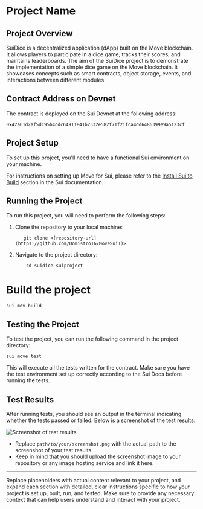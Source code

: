 # Project Name

## Project Overview

SuiDice is a decentralized application (dApp) built on the Move blockchain. It allows players to participate in a dice game, tracks their scores, and maintains leaderboards. The aim of the SuiDice project is to demonstrate the implementation of a simple dice game on the Move blockchain. It showcases concepts such as smart contracts, object storage, events, and interactions between different modules.

## Contract Address on Devnet

The contract is deployed on the Sui Devnet at the following address:

`0x42a61d2af5dc95b4cdc64911841b2332e582f71f21fca4dd6486399e9a5123cf`

## Project Setup

To set up this project, you'll need to have a functional Sui environment on your machine.

For instructions on setting up Move for Sui, please refer to the [Install Sui to Build](https://docs.sui.io/build/install) section in the Sui documentation.

## Running the Project

To run this project, you will need to perform the following steps:

1. Clone the repository to your local machine:
     ```
        git clone <[repository-url](https://github.com/Domistro16/MoveSui1)>
     ```
3. Navigate to the project directory:
   ```
       cd suidice-suiproject
   ```
# Build the project
```
sui mov build
```


## Testing the Project

To test the project, you can run the following command in the project directory:
```
sui move test
```

This will execute all the tests written for the contract. Make sure you have the test environment set up correctly according to the Sui Docs before running the tests.

## Test Results

After running tests, you should see an output in the terminal indicating whether the tests passed or failed. Below is a screenshot of the test results:

![Screenshot of test results](path/to/your/screenshot.png)

- Replace `path/to/your/screenshot.png` with the actual path to the screenshot of your test results. 
- Keep in mind that you should upload the screenshot image to your repository or any image hosting service and link it here.

---

Replace placeholders with actual content relevant to your project, and expand each section with detailed, clear instructions specific to how your project is set up, built, run, and tested. Make sure to provide any necessary context that can help users understand and interact with your project.
